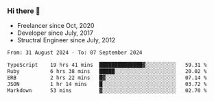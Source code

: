 ### Hi there 👋

- Freelancer since Oct, 2020
- Developer since July, 2017
- Structral Engineer since July, 2012

<!--START_SECTION:waka-->

```txt
From: 31 August 2024 - To: 07 September 2024

TypeScript    19 hrs 41 mins  ██████████████▓░░░░░░░░░░   59.31 %
Ruby          6 hrs 38 mins   █████░░░░░░░░░░░░░░░░░░░░   20.02 %
ERB           2 hrs 22 mins   █▓░░░░░░░░░░░░░░░░░░░░░░░   07.14 %
JSON          1 hr 14 mins    █░░░░░░░░░░░░░░░░░░░░░░░░   03.72 %
Markdown      53 mins         ▓░░░░░░░░░░░░░░░░░░░░░░░░   02.70 %
```

<!--END_SECTION:waka-->
